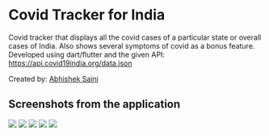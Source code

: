 # Covid Tracker for India

Covid tracker that displays all the covid cases of a particular state or overall cases of India. Also shows several symptoms of covid as a bonus feature. Developed using dart/flutter and the given API: https://api.covid19india.org/data.json

Created by:
[Abhishek Saini](https://www.github.com/arnomalone)

## Screenshots from the application
![](https://github.com/arnomalone/Covid-19-Tracker-for-India-with-Statewise-Statistics-and-Symptoms/blob/main/screenshots/1.jpg)
![](https://github.com/arnomalone/Covid-19-Tracker-for-India-with-Statewise-Statistics-and-Symptoms/blob/main/screenshots/2.jpg)
![](https://github.com/arnomalone/Covid-19-Tracker-for-India-with-Statewise-Statistics-and-Symptoms/blob/main/screenshots/3.jpg)
![](https://github.com/arnomalone/Covid-19-Tracker-for-India-with-Statewise-Statistics-and-Symptoms/blob/main/screenshots/4.jpg)
![](https://github.com/arnomalone/Covid-19-Tracker-for-India-with-Statewise-Statistics-and-Symptoms/blob/main/screenshots/5.jpg)

